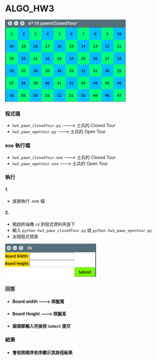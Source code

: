 # ALGO_HW3
![Alt text](img1.png)
### 程式碼
* ```hw3_pawn_closedTour.py``` ----> 士兵的 Closed Tour
* ```hw3_pawn_opentour.py``` ---> 士兵的 Open Tour

### exe 執行檔
* ```hw3_pawn_closedTour.exe``` ---> 士兵的 Closed Tour
* ```hw3_pawn_opentour.exe``` ---> 士兵的 Open Tour

### 執行
#### 1.
* 直接執行 .exe 檔

#### 2.
* 開啟終端機 ```cd``` 到程式資料夾底下
* 輸入 ```python hw3_pawn_closedTour.py``` 或 ```python hw3_pawn_opentour.py```
* 出現程式視窗


![Alt text](img2.png)
### 回答
* #### Board width ---> 棋盤寬
* #### Board Height ---> 棋盤高
* #### 兩個都輸入完後按 ```Submit``` 提交

### 結果
* #### 會依照順序依序顯示其路徑結果
